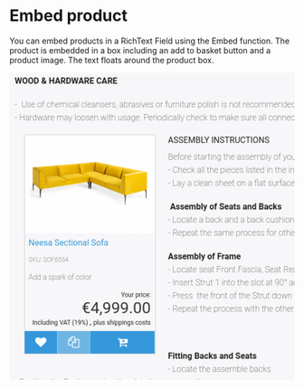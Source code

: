 # Embed product

You can embed products in a RichText Field using the Embed function.
The product is embedded in a box including an add to basket button and a product image. The text floats around the product box.

![](img/embed_products.png)
